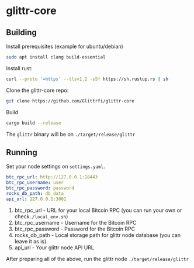 # glittr-core

## Building

Install prerequisites (example for ubuntu/debian)
```bash
sudo apt install clang build-essential
```

Install rust:
```bash
curl --proto '=https' --tlsv1.2 -sSf https://sh.rustup.rs | sh
```

Clone the glittr-core repo:
```bash
git clone https://github.com/Glittrfi/glittr-core
```

Build
```bash
cargo build --release
```

The `glittr` binary will be on `./target/release/glittr`

## Running

Set your node settings on `settings.yaml`.

```yaml
btc_rpc_url: http://127.0.0.1:18443
btc_rpc_username: user
btc_rpc_password: password
rocks_db_path: db_data
api_url: 127.0.0.1:3001
```

1. btc_rpc_url - URL for your local Bitcoin RPC (you can run your own or check`./local_env.sh`)
2. btc_rpc_username - Username for the Bitcoin RPC
3. btc_rpc_password - Password for the Bitcoin RPC
4. rocks_db_path - Local storage path for glittr node database (you can leave it as is)
5. api_url - Your glittr node API URL

After preparing all of the above, run the glittr node `./target/release/glittr`
